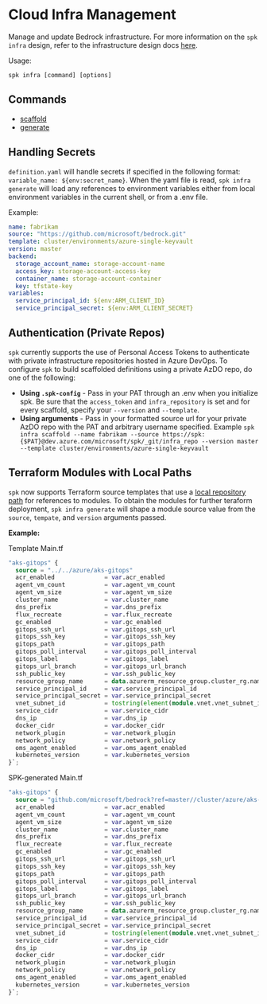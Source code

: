 # Cloud Infra Management

Manage and update Bedrock infrastructure. For more information on the
`spk infra` design, refer to the infrastructure design docs
[here](./infra/README.md).

Usage:

```
spk infra [command] [options]
```

## Commands

- [scaffold](#https://catalystcode.github.io/spk/commands/index.html#infra_generate)
- [generate](#https://catalystcode.github.io/spk/commands/index.html#infra_scaffold)

## Handling Secrets

`definition.yaml` will handle secrets if specified in the following format:
`variable_name: ${env:secret_name}`. When the yaml file is read,
`spk infra generate` will load any references to environment variables either
from local environment variables in the current shell, or from a .env file.

Example:

```yaml
name: fabrikam
source: "https://github.com/microsoft/bedrock.git"
template: cluster/environments/azure-single-keyvault
version: master
backend:
  storage_account_name: storage-account-name
  access_key: storage-account-access-key
  container_name: storage-account-container
  key: tfstate-key
variables:
  service_principal_id: ${env:ARM_CLIENT_ID}
  service_principal_secret: ${env:ARM_CLIENT_SECRET}
```

## Authentication (Private Repos)

`spk` currently supports the use of Personal Access Tokens to authenticate with
private infrastructure repositories hosted in Azure DevOps. To configure `spk`
to build scaffolded definitions using a private AzDO repo, do one of the
following:

- **Using `.spk-config`** - Pass in your PAT through an .env when you initialize
  spk. Be sure that the `access_token` and `infra_repository` is set and for
  every scaffold, specify your `--version` and `--template`.
- **Using arguments** - Pass in your formatted source url for your private AzDO
  repo with the PAT and arbitrary username specified. Example
  `spk infra scaffold --name fabrikam --source https://spk:{$PAT}@dev.azure.com/microsoft/spk/_git/infra_repo --version master --template cluster/environments/azure-single-keyvault`

## Terraform Modules with Local Paths

`spk` now supports Terraform source templates that use a
[local repository path](https://www.terraform.io/docs/modules/sources.html#local-paths)
for references to modules. To obtain the modules for further teraform
deployment, `spk infra generate` will shape a module source value from the
`source`, `tempate`, and `version` arguments passed.

**Example:**

Template Main.tf

```tf
"aks-gitops" {
  source = "../../azure/aks-gitops"
  acr_enabled              = var.acr_enabled
  agent_vm_count           = var.agent_vm_count
  agent_vm_size            = var.agent_vm_size
  cluster_name             = var.cluster_name
  dns_prefix               = var.dns_prefix
  flux_recreate            = var.flux_recreate
  gc_enabled               = var.gc_enabled
  gitops_ssh_url           = var.gitops_ssh_url
  gitops_ssh_key           = var.gitops_ssh_key
  gitops_path              = var.gitops_path
  gitops_poll_interval     = var.gitops_poll_interval
  gitops_label             = var.gitops_label
  gitops_url_branch        = var.gitops_url_branch
  ssh_public_key           = var.ssh_public_key
  resource_group_name      = data.azurerm_resource_group.cluster_rg.name
  service_principal_id     = var.service_principal_id
  service_principal_secret = var.service_principal_secret
  vnet_subnet_id           = tostring(element(module.vnet.vnet_subnet_ids, 0))
  service_cidr             = var.service_cidr
  dns_ip                   = var.dns_ip
  docker_cidr              = var.docker_cidr
  network_plugin           = var.network_plugin
  network_policy           = var.network_policy
  oms_agent_enabled        = var.oms_agent_enabled
  kubernetes_version       = var.kubernetes_version
}`;

```

SPK-generated Main.tf

```tf
"aks-gitops" {
  source = "github.com/microsoft/bedrock?ref=master//cluster/azure/aks-gitops/"
  acr_enabled              = var.acr_enabled
  agent_vm_count           = var.agent_vm_count
  agent_vm_size            = var.agent_vm_size
  cluster_name             = var.cluster_name
  dns_prefix               = var.dns_prefix
  flux_recreate            = var.flux_recreate
  gc_enabled               = var.gc_enabled
  gitops_ssh_url           = var.gitops_ssh_url
  gitops_ssh_key           = var.gitops_ssh_key
  gitops_path              = var.gitops_path
  gitops_poll_interval     = var.gitops_poll_interval
  gitops_label             = var.gitops_label
  gitops_url_branch        = var.gitops_url_branch
  ssh_public_key           = var.ssh_public_key
  resource_group_name      = data.azurerm_resource_group.cluster_rg.name
  service_principal_id     = var.service_principal_id
  service_principal_secret = var.service_principal_secret
  vnet_subnet_id           = tostring(element(module.vnet.vnet_subnet_ids, 0))
  service_cidr             = var.service_cidr
  dns_ip                   = var.dns_ip
  docker_cidr              = var.docker_cidr
  network_plugin           = var.network_plugin
  network_policy           = var.network_policy
  oms_agent_enabled        = var.oms_agent_enabled
  kubernetes_version       = var.kubernetes_version
}`;

```
